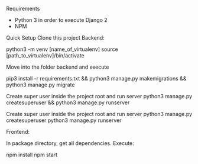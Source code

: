 Requirements

- Python 3 in order to execute Django 2
- NPM

Quick Setup
    Clone this project
Backend:

python3 -m venv [name_of_virtualenv] 
source [path_to_virtualenv]/bin/activate 

Move into the folder backend and execute

pip3 install -r requirements.txt && python3 manage.py makemigrations && python3 manage.py migrate

Create super user inside the project root and run server
python3 manage.py createsuperuser && python3 manage.py runserver

Create super user inside the project root and run server
python3 manage.py createsuperuser
python3 manage.py runserver

 Frontend:
 
 In package directory, get all dependencies. Execute:

npm install 
npm start
